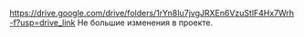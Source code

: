 https://drive.google.com/drive/folders/1rYn8Iu7jvgJRXEn6VzuStlF4Hx7Wrh-f?usp=drive_link
Не большие изменения в проекте.
